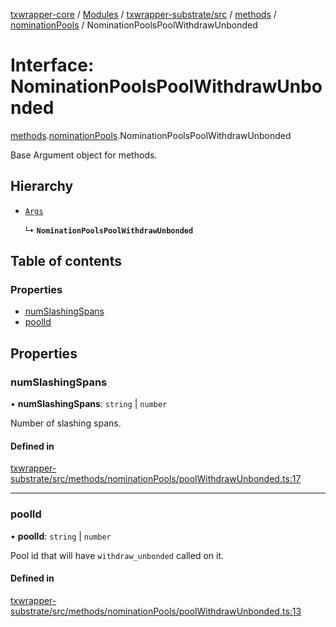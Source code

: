 [txwrapper-core](../README.md) / [Modules](../modules.md) / [txwrapper-substrate/src](../modules/txwrapper_substrate_src.md) / [methods](../modules/txwrapper_substrate_src.methods.md) / [nominationPools](../modules/txwrapper_substrate_src.methods.nominationPools.md) / NominationPoolsPoolWithdrawUnbonded

# Interface: NominationPoolsPoolWithdrawUnbonded

[methods](../modules/txwrapper_substrate_src.methods.md).[nominationPools](../modules/txwrapper_substrate_src.methods.nominationPools.md).NominationPoolsPoolWithdrawUnbonded

Base Argument object for methods.

## Hierarchy

- [`Args`](../modules/txwrapper_core_src.md#args)

  ↳ **`NominationPoolsPoolWithdrawUnbonded`**

## Table of contents

### Properties

- [numSlashingSpans](txwrapper_substrate_src.methods.nominationPools.NominationPoolsPoolWithdrawUnbonded.md#numslashingspans)
- [poolId](txwrapper_substrate_src.methods.nominationPools.NominationPoolsPoolWithdrawUnbonded.md#poolid)

## Properties

### numSlashingSpans

• **numSlashingSpans**: `string` \| `number`

Number of slashing spans.

#### Defined in

[txwrapper-substrate/src/methods/nominationPools/poolWithdrawUnbonded.ts:17](https://github.com/paritytech/txwrapper-core/blob/a09c1f6/packages/txwrapper-substrate/src/methods/nominationPools/poolWithdrawUnbonded.ts#L17)

___

### poolId

• **poolId**: `string` \| `number`

Pool id that will have `withdraw_unbonded` called on it.

#### Defined in

[txwrapper-substrate/src/methods/nominationPools/poolWithdrawUnbonded.ts:13](https://github.com/paritytech/txwrapper-core/blob/a09c1f6/packages/txwrapper-substrate/src/methods/nominationPools/poolWithdrawUnbonded.ts#L13)
